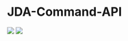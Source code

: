 # JDA-Command-API

[![](https://jitpack.io/v/NightCrawlerX1/JDA-Command.svg)](https://jitpack.io/#NightCrawlerX1/JDA-Command)
![](https://www.code-inspector.com/project/9496/score/svg)

